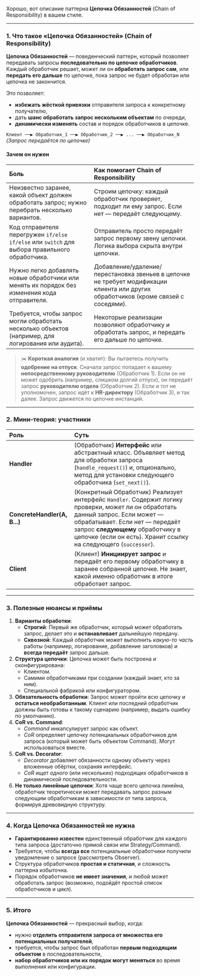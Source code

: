 Хорошо, вот описание паттерна **Цепочка Обязанностей** (Chain of Responsibility) в вашем стиле.

---

### 1. Что такое «Цепочка Обязанностей» (Chain of Responsibility)

**Цепочка Обязанностей** — поведенческий паттерн, который позволяет передавать запросы **последовательно по цепочке обработчиков**. Каждый обработчик решает, может ли он **обработать запрос сам**, или **передать его дальше** по цепочке, пока запрос не будет обработан или цепочка не закончится.

Это позволяет:

*   **избежать жёсткой привязки** отправителя запроса к конкретному получателю,
*   дать **шанс обработать запрос нескольким объектам** по очереди,
*   **динамически изменять** состав и порядок обработчиков в цепочке.

`Клиент ──▶ Обработчик_1 ──▶ Обработчик_2 ──▶ ... ──▶ Обработчик_N`
*(Запрос передаётся по цепочке)*

#### Зачем он нужен

| Боль                                                                                                | Как помогает Chain of Responsibility                                                                                                       |
| :-------------------------------------------------------------------------------------------------- | :----------------------------------------------------------------------------------------------------------------------------------------- |
| Неизвестно заранее, какой объект должен обработать запрос; нужно перебрать несколько вариантов.      | Строим цепочку: каждый обработчик проверяет, подходит ли ему запрос. Если нет — передаёт следующему.                                          |
| Код отправителя перегружен `if/else if/else` или `switch` для выбора правильного обработчика.       | Отправитель просто передаёт запрос первому звену цепочки. Логика выбора скрыта внутри цепочки.                                                 |
| Нужно легко добавлять новые обработчики или менять их порядок без изменения кода отправителя.      | Добавление/удаление/перестановка звеньев в цепочке не требует модификации клиента или других обработчиков (кроме связей с соседями). |
| Требуется, чтобы запрос могли обработать несколько объектов (например, для логирования или аудита). | Некоторые реализации позволяют обработчику и обработать запрос, и передать его дальше по цепочке.                                          |

> ✂️ **Короткая аналогия** (и хватит): Вы пытаетесь получить **одобрение на отпуск**. Сначала запрос попадает к вашему **непосредственному руководителю** (Обработчик 1). Если он не может одобрить (например, слишком долгий отпуск), он передаёт запрос **руководителю отдела** (Обработчик 2). Если и тот не уполномочен, запрос идёт к **HR-директору** (Обработчик 3), и так далее. Запрос движется по цепочке инстанций.

---

### 2. Мини‑теория: участники

| Роль                  | Суть                                                                                                                                                           |
| :-------------------- | :------------------------------------------------------------------------------------------------------------------------------------------------------------- |
| **Handler**           | (Обработчик) **Интерфейс** или абстрактный класс. Объявляет метод для обработки запроса (`handle_request()`) и, опционально, метод для установки следующего обработчика (`set_next()`). |
| **ConcreteHandler(A, B...)** | (Конкретный Обработчик) Реализует интерфейс `Handler`. Содержит логику проверки, может ли он обработать данный запрос. Если может — обрабатывает. Если нет — передаёт запрос **следующему** обработчику в цепочке (если он есть). Хранит ссылку на следующего (`successor`). |
| **Client**            | (Клиент) **Инициирует запрос** и передаёт его первому обработчику в заранее собранной цепочке. Не знает, какой именно обработчик в итоге обработает запрос.        |

---

### 3. Полезные нюансы и приёмы

1.  **Варианты обработки**:
    *   **Строгий**: Первый же обработчик, который может обработать запрос, делает это и **останавливает** дальнейшую передачу.
    *   **Сквозной**: Каждый обработчик может выполнить *какую-то часть* работы (например, логирование, добавление заголовков) и **всегда передаёт** запрос дальше.
2.  **Структура цепочки**: Цепочка может быть построена и сконфигурирована:
    *   Клиентом.
    *   Самими обработчиками при создании (каждый знает, кто за ним).
    *   Специальной фабрикой или конфигуратором.
3.  **Обязательность обработки**: Запрос может пройти всю цепочку и **остаться необработанным**. Клиент или последний обработчик должны быть готовы к такому сценарию (например, выдать ошибку по умолчанию).
4.  **CoR vs. Command**:
    *   *Command* инкапсулирует запрос как объект.
    *   *CoR* определяет цепочку потенциальных обработчиков для запроса (который может быть объектом Command). Могут использоваться вместе.
5.  **CoR vs. Decorator**:
    *   *Decorator* добавляет обязанности одному объекту через вложенные обёртки, сохраняя интерфейс.
    *   *CoR* ищет *одного* (или нескольких) подходящих обработчиков в динамической последовательности.
6.  **Не только линейные цепочки**: Хотя чаще всего цепочка линейна, обработчик теоретически может передавать запрос разным следующим обработчикам в зависимости от типа запроса, формируя древовидную структуру.

---

### 4. Когда Цепочка Обязанностей не нужна

*   **Гарантированно известен** единственный обработчик для каждого типа запроса (достаточно прямой связи или Strategy/Command).
*   Требуется, чтобы **всегда все** потенциальные обработчики получили уведомление о запросе (рассмотреть Observer).
*   Структура обработчиков **простая и статичная**, и сложность паттерна избыточна.
*   Порядок обработчиков **не имеет значения**, и любой может обработать запрос (возможно, подойдёт простой список обработчиков и цикл).

---

### 5. Итого

**Цепочка Обязанностей** — прекрасный выбор, когда:

*   нужно **отделить отправителя запроса от множества его потенциальных получателей**,
*   требуется, чтобы запрос был обработан **первым подходящим объектом** в последовательности,
*   **набор обработчиков или их порядок могут меняться** во время выполнения или конфигурации.